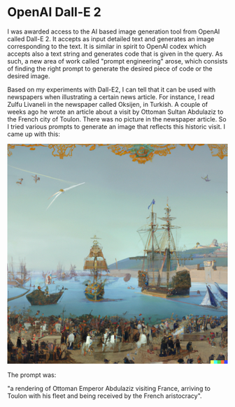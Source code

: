 # OpenAI Dall-E 2

I was awarded access to the AI based image generation tool from OpenAI called Dall-E 2. 
It accepts as input detailed text and generates an image corresponding to the text. 
It is similar in spirit to OpenAI codex which accepts also a text string and generates code that is given in the query. 
As such, a new area of work called "prompt engineering" arose, which consists of finding the right prompt to generate the desired piece of code or the desired image.

Based on my experiments with Dall-E2, I can tell that it can be used with newspapers when illustrating a certain news article. 
For instance, I read Zulfu Livaneli in the newspaper called Oksijen, in Turkish. 
A couple of weeks ago he wrote an article about a visit by Ottoman Sultan Abdulaziz to the French city of Toulon. 
There was no picture in the newspaper article. So I tried various prompts to generate an image that reflects this historic visit. 
I came up with this:

![Dall-e 2 illustration](images/figure1.png)

The prompt was:

"a rendering of Ottoman Emperor Abdulaziz visiting France, arriving to Toulon with his fleet and being received by the French aristocracy".
